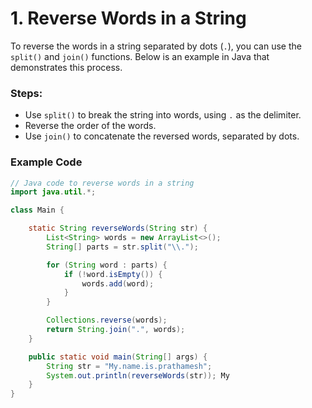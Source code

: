 # 1. Reverse Words in a String

To reverse the words in a string separated by dots (`.`), you can use the `split()` and `join()` functions. Below is an example in Java that demonstrates this process.

### Steps:

- Use `split()` to break the string into words, using `.` as the delimiter.
- Reverse the order of the words.
- Use `join()` to concatenate the reversed words, separated by dots.

### Example Code

```java
// Java code to reverse words in a string
import java.util.*;

class Main {

    static String reverseWords(String str) {
        List<String> words = new ArrayList<>();
        String[] parts = str.split("\\.");

        for (String word : parts) {
            if (!word.isEmpty()) {
                words.add(word);
            }
        }

        Collections.reverse(words);
        return String.join(".", words);
    }

    public static void main(String[] args) {
        String str = "My.name.is.prathamesh";
        System.out.println(reverseWords(str)); My
    }
}
```
